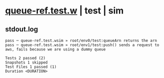 # [queue-ref.test.w](../../../../../../tests/sdk_tests/queue/queue-ref.test.w) | test | sim

## stdout.log
```log
pass ─ queue-ref.test.wsim » root/env0/test:queueArn returns the arn                                               
pass ─ queue-ref.test.wsim » root/env1/test:push() sends a request to aws, fails because we are using a dummy queue

Tests 2 passed (2)
Snapshots 1 skipped
Test Files 1 passed (1)
Duration <DURATION>
```

